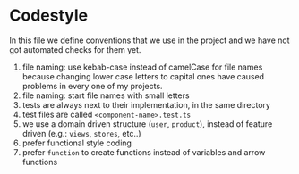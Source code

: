# Codestyle

In this file we define conventions that we use in the project and we have not got
automated checks for them yet.


1. file naming: use kebab-case instead of camelCase for file names because changing lower case letters to capital ones have caused problems in every one of my projects.
2. file naming: start file names with small letters
3. tests are always next to their implementation, in the same directory
4. test files are called `<component-name>.test.ts`
5. we use a domain driven structure (`user`, `product`), instead of feature driven (e.g.: `views`, `stores`, etc..)
6. prefer functional style coding
7. prefer `function` to create functions instead of variables and arrow functions